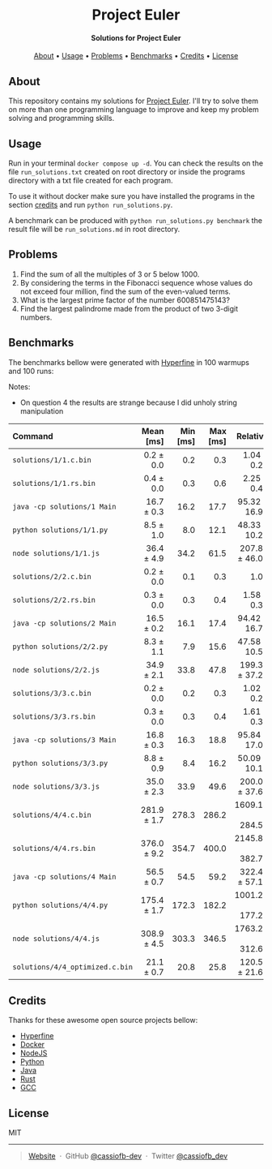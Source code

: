 <h1 align="center">
  Project Euler
</h1>

<h4 align="center">Solutions for Project Euler</h4>

<p align="center">
  <a href="#about">About</a> •
  <a href="#usage">Usage</a> •
  <a href="#problems">Problems</a> •
  <a href="#benchmarks">Benchmarks</a> •
  <a href="#credits">Credits</a> •
  <a href="#license">License</a>
</p>

## About

This repository contains my solutions for [Project Euler](https://projecteuler.net/). I'll try to solve them on more than one programming language to improve and keep my problem solving and programming skills.

## Usage

Run in your terminal ``docker compose up -d``. You can check the results on the file ``run_solutions.txt`` created on root directory or inside the programs directory with a txt file created for each program.

To use it without docker make sure you have installed the programs in the section [credits](#credits) and run ``python run_solutions.py``.

A benchmark can be produced with ``python run_solutions.py benchmark`` the result file will be ``run_solutions.md`` in root directory.

## Problems

1. Find the sum of all the multiples of $3$ or $5$ below $1000$.
2. By considering the terms in the Fibonacci sequence whose values do not exceed four million, find the sum of the even-valued terms.
3. What is the largest prime factor of the number $600851475143$?
4. Find the largest palindrome made from the product of two $3$-digit numbers.

## Benchmarks

The benchmarks bellow were generated with [Hyperfine](https://github.com/sharkdp/hyperfine) in 100 warmups and 100 runs:

Notes:

- On question 4 the results are strange because I did unholy string manipulation

| Command | Mean [ms] | Min [ms] | Max [ms] | Relative |
|:---|---:|---:|---:|---:|
| `solutions/1/1.c.bin` | 0.2 ± 0.0 | 0.2 | 0.3 | 1.04 ± 0.25 |
| `solutions/1/1.rs.bin` | 0.4 ± 0.0 | 0.3 | 0.6 | 2.25 ± 0.46 |
| `java -cp solutions/1 Main` | 16.7 ± 0.3 | 16.2 | 17.7 | 95.32 ± 16.93 |
| `python solutions/1/1.py` | 8.5 ± 1.0 | 8.0 | 12.1 | 48.33 ± 10.29 |
| `node solutions/1/1.js` | 36.4 ± 4.9 | 34.2 | 61.5 | 207.87 ± 46.06 |
| `solutions/2/2.c.bin` | 0.2 ± 0.0 | 0.1 | 0.3 | 1.00 |
| `solutions/2/2.rs.bin` | 0.3 ± 0.0 | 0.3 | 0.4 | 1.58 ± 0.31 |
| `java -cp solutions/2 Main` | 16.5 ± 0.2 | 16.1 | 17.4 | 94.42 ± 16.74 |
| `python solutions/2/2.py` | 8.3 ± 1.1 | 7.9 | 15.6 | 47.58 ± 10.54 |
| `node solutions/2/2.js` | 34.9 ± 2.1 | 33.8 | 47.8 | 199.31 ± 37.22 |
| `solutions/3/3.c.bin` | 0.2 ± 0.0 | 0.2 | 0.3 | 1.02 ± 0.20 |
| `solutions/3/3.rs.bin` | 0.3 ± 0.0 | 0.3 | 0.4 | 1.61 ± 0.31 |
| `java -cp solutions/3 Main` | 16.8 ± 0.3 | 16.3 | 18.8 | 95.84 ± 17.02 |
| `python solutions/3/3.py` | 8.8 ± 0.9 | 8.4 | 16.2 | 50.09 ± 10.17 |
| `node solutions/3/3.js` | 35.0 ± 2.3 | 33.9 | 49.6 | 200.01 ± 37.69 |
| `solutions/4/4.c.bin` | 281.9 ± 1.7 | 278.3 | 286.2 | 1609.14 ± 284.52 |
| `solutions/4/4.rs.bin` | 376.0 ± 9.2 | 354.7 | 400.0 | 2145.88 ± 382.79 |
| `java -cp solutions/4 Main` | 56.5 ± 0.7 | 54.5 | 59.2 | 322.44 ± 57.12 |
| `python solutions/4/4.py` | 175.4 ± 1.7 | 172.3 | 182.2 | 1001.25 ± 177.20 |
| `node solutions/4/4.js` | 308.9 ± 4.5 | 303.3 | 346.5 | 1763.28 ± 312.64 |
| `solutions/4/4_optimized.c.bin` | 21.1 ± 0.7 | 20.8 | 25.8 | 120.52 ± 21.66 |

## Credits

Thanks for these awesome open source projects bellow:

- [Hyperfine](https://github.com/sharkdp/hyperfine)
- [Docker](https://github.com/docker)
- [NodeJS](https://github.com/nodejs)
- [Python](https://github.com/python)
- [Java](https://github.com/openjdk/jdk)
- [Rust](https://github.com/rust-lang/rust)
- [GCC](https://github.com/gcc-mirror/gcc)

## License

MIT

---

> [Website](https://cassio-souza.pages.dev/) &nbsp;&middot;&nbsp;
> GitHub [@cassiofb-dev](https://github.com/cassiofb-dev) &nbsp;&middot;&nbsp;
> Twitter [@cassiofb_dev](https://twitter.com/cassiofb_dev)
